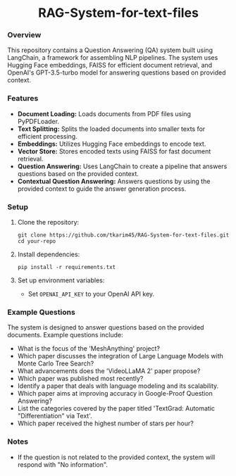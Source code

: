 <h1 align="center">RAG-System-for-text-files</h1>


### Overview
This repository contains a Question Answering (QA) system built using LangChain, a framework for assembling NLP pipelines. The system uses Hugging Face embeddings, FAISS for efficient document retrieval, and OpenAI's GPT-3.5-turbo model for answering questions based on provided context.

### Features
- **Document Loading:** Loads documents from PDF files using PyPDFLoader.
- **Text Splitting:** Splits the loaded documents into smaller texts for efficient processing.
- **Embeddings:** Utilizes Hugging Face embeddings to encode text.
- **Vector Store:** Stores encoded texts using FAISS for fast document retrieval.
- **Question Answering:** Uses LangChain to create a pipeline that answers questions based on the provided context.
- **Contextual Question Answering:** Answers questions by using the provided context to guide the answer generation process.

### Setup
1. Clone the repository:
   ```
   git clone https://github.com/tkarim45/RAG-System-for-text-files.git
   cd your-repo
   ```

2. Install dependencies:
   ```
   pip install -r requirements.txt
   ```

3. Set up environment variables:
   - Set `OPENAI_API_KEY` to your OpenAI API key.


### Example Questions
The system is designed to answer questions based on the provided documents. Example questions include:
- What is the focus of the 'MeshAnything' project?
- Which paper discusses the integration of Large Language Models with Monte Carlo Tree Search?
- What advancements does the 'VideoLLaMA 2' paper propose?
- Which paper was published most recently?
- Identify a paper that deals with language modeling and its scalability.
- Which paper aims at improving accuracy in Google-Proof Question Answering?
- List the categories covered by the paper titled 'TextGrad: Automatic "Differentiation" via Text'.
- Which paper received the highest number of stars per hour?

### Notes
- If the question is not related to the provided context, the system will respond with "No information".
